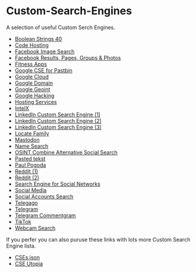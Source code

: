 # Custom-Search-Engines
<p>A selection of useful Custom Serch Engines.</p>
<ul>
 <li><a href="https://booleanstrings.com/all-the-40-forty-custom-search-engines/">Boolean Strings 40</a></li>
 <li><a href="https://cybdetective.com/codesearch.html">Code Hosting</a></li>
 <li><a href="https://cse.google.com/cse?cx=013991603413798772546:jyvyp2ppxma#gsc.tab=0">Facebook Image Search</a></li>
 <li><a href="https://cse.google.com/cse?cx=016621447308871563343:vylfmzjmlti#gsc.tab=0">Facebook Results, Pages, Groups & Photos</a></li>
 <li><a href="https://cse.google.com/cse?cx=f4810de23ed2b0a32">Fitness Apps</a></li>
 <li><a href="https://github.com/cipher387/pastebinsearchengines">Google CSE for Pastbin</a></li>
 <li><a href="https://cse.google.com/cse?cx=005797772976587943970:ca2hiy6hmri#gsc.tab=0/">Google Cloud </a></li>
 <li><a href="https://cse.google.com/cse?cx=005797772976587943970:ca2hiy6hmri#gsc.tab=0">Google Domain </a></li>
 <li><a href="https://cse.google.com/cse?cx=015328649639895072395:sbv3zyxzmji#gsc.tab=0">Google Geoint </a></li>
 <li><a href="https://www.exploit-db.com/google-hacking-database">Google Hacking</a></li>
 <li><a href="https://cipher387.github.io/code_repository_google_custom_search_engines/">Hosting Services</a></li>
 <li><a href="https://intelx.io/tools?tab=telegram">IntelX</a></li>
 <li><a href="https://cse.google.com/cse?cx=006639709984028990467:nl9wxsfepb0#gsc.tab=0">LinkedIn Custom Search Engine (1)</a></li>
 <li><a href="https://cse.google.co.nz/cse?cx=014394093098352383268:w7sqo_x4rb0">LinkedIn Custom Search Engine (2)</a></li>
 <li><a href="https://cse.google.com/cse?cx=000470283453218169915%3Ahcrzdwsiwrc#gsc.tab=0">LinkedIn Custom Search Engine (3)</a></li>
 <li><a href="https://cse.google.com/cse?cx=partner-pub-7233843800519946:6667570044&ie=UTF-8&q=">Locate Family</a></li>
 <li><a href="https://cse.google.com/cse?cx=e57e14c971ef34e61">Mastodon</a></li>
 <li><a href="https://cse.google.com/cse?cx=partner-pub-7233843800519946:6667570044&ie=UTF-8&q=">Name Search</a></li>
 <li><a href="https://www.osintcombine.com/alt-tech-social-search">OSINT Combine Alternative Social Search</a></li>
 <li><a href="https://cse.google.com/cse?cx=013991603413798772546:nxs552dhq8k">Pasted tekst</a></li>
 <li><a href="https://github.com/paulpogoda/OSINT-CSE?tab=readme-ov-file">Paul Pogoda</a></li>
 <li><a href="https://cse.google.com/cse?cx=017261104271573007538:bbzhlah6n4o#gsc.tab=0">Reddit (1)</a></li>
 <li><a href="https://cse.google.com/cse?cx=007749065626525752968:qh5bqebwi30">Reddit (2)</a></li>
 <li><a href="https://cse.google.com/cse?key=AIzaSyB21wQuNzUsRTH-49FA7od4dB_Xvu5DCvg&cx=001794496531944888666:iyxger-cwug&q=">Search Engine for Social Networks</a></li>
 <li><a href="https://cse.google.com/cse?cx=d69e08526637c468d#gsc.tab=0">Social Media</a></li>
 <li><a href="https://cse.google.com/cse?cx=029ffbc44aa3946cb#gsc.tab=0">Social Accounts Search</a></li>
 <li><a href="https://cse.google.com/cse?q=+&cx=006368593537057042503:efxu7xprihg#gsc.tab=0&gsc.q=%20&gsc.page=1">Telegago</a></li>
 <li><a href="https://cse.google.com/cse?cx=004805129374225513871%3Ap8lhfo0g3hg">Telegram</a></li>
 <li><a href="https://cse.google.com/cse?cx=006368593537057042503:ig4r3rz35qi#gsc.tab=0">Telegram Commentgram </a></li>
 <li><a href="https://cse.google.com/cse?cx=011444696387487602669%3Aaqf7d9w73om#gsc.tab=0">TikTok</a></li>
 <li><a href="https://cse.google.com/cse?cx=013991603413798772546:gjcdtyiytey#gsc.tab=0">Webcam Search</a></li>
 </ul>
<p>If you perfer you can also puruse these links with lots more Custom Search Engine lista.</p>
<ul>
 <li><a href="https://gist.github.com/jerlendds/741d110f59a7d2ed2098325d30b00569">CSEs.json</a></li>
 <li><a href="https://start.me/p/EL84Km/cse-utopia">CSE Utopia</a></li>
</ul>
